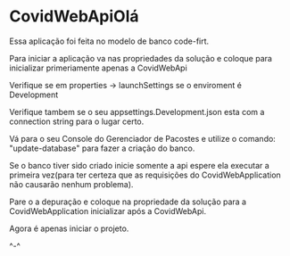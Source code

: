# CovidWebApiOlá

Essa aplicação foi feita no modelo de banco code-firt.

Para iniciar a aplicação va nas propriedades da solução e coloque para inicializar primeriamente apenas a CovidWebApi

Verifique se em properties -> launchSettings se o enviroment é Development

Verifique tambem se o seu appsettings.Development.json esta com a connection string para o lugar certo.

Vá para o seu Console do Gerenciador de Pacostes e utilize o comando:
"update-database" para fazer a criação do banco.

Se o banco tiver sido criado inicie somente a api espere ela executar a primeira vez(para ter certeza que as requisições do CovidWebApplication não causarão nenhum problema).

Pare o a depuração e coloque na propriedade da solução para a CovidWebApplication inicializar após a CovidWebApi.

Agora é apenas iniciar o projeto.


^-^


